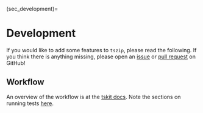 (sec_development)=
# Development

If you would like to add some features to `tszip`, please read the following. If you think there is anything missing, please open an [issue](http://github.com/tskit-dev/tszip/issues) or [pull request](http://github.com/tskit-dev/tszip/pulls) on GitHub!

## Workflow

An overview of the workflow is at the [tskit docs](https://tskit.dev/tskit/docs/stable/development.html#workflow). Note the sections on running tests [here](https://tskit.dev/tskit/docs/stable/development.html#tests).
